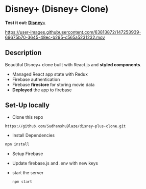 # Disney+ (Disney+ Clone)

**Test it out:
[Disney+](https://disneyplus-clone-a8356.web.app/)**

https://user-images.githubusercontent.com/63813872/147253939-69675b70-3645-48ec-b295-c565a5231232.mov


## Description

Beautiful Disney+ clone built with React.js and **styled components**.

- Managed React app state with Redux
- Firebase authentication
- Firebase **firestore** for storing movie data
- **Deployed** the app to firebase

## Set-Up locally

- Clone this repo

```bash
https://github.com/SudhanshuBlaze/disney-plus-clone.git
```

- Install Dependencies

```bash
npm install
```

- Setup Firebase
- Update firebase.js and .env with new keys

- start the server
  ```bash
  npm start
  ```
